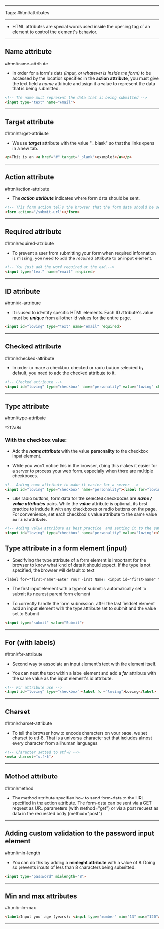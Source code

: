 <hr>

Tags: #html/attributes

<hr>

- HTML attributes are special words used inside the opening tag of an element to control the element's behavior.

<hr>

## Name attribute
#html/name-attribute

- In order for a form's data *(input, or whatever is inside the form)* to be accessed by the location specified in the **action attribute**, you must give the text field a *name* attribute and asign it a value to represent the data that is being submitted.

```html
<!-- The name must represent the data that is being submitted -->
<input type="text" name="email">
```

<hr>

## Target attribute
#html/target-attribute

- We use ***target*** attribute with the value "_ blank" so that the links opens in a new tab.

```html
<p>This is an <a href="#" target="_blank">example!</a></p>
```

<hr>

## Action attribute
#html/action-attribute

- The ***action attribute*** indicates where form data should be sent.

```html
<!-- This form action tells the browser that the form data should be sent to the path /submit-url -->
<form action="/submit-url"></form>
```

<hr>

## Required attribute
#html/required-attribute

- To prevent a user from submitting your form when required information is missing, you need to add the *required* attribute to an input element.

```html
<!-- You just add the word required at the end.-->
<input type="text" name="email" required>
```

<hr>

## ID attribute
#html/id-attribute 

- It is used to identify specific HTML elements. Each ID attribute's value must be ***unique*** from all other id values for the entire page.

```html
<input id="loving" type="text" name="email" required>
```

<hr>

## Checked attribute
#html/checked-attribute

- In order to make a checkbox checked or radio button selected by default, you need to add the checked attribute to it.

```html
<!-- Checked attribute -->
<input id="loving" type="checkbox" name="personality" value="loving" checked><label for="loving">Loving</label>
```

<hr>

## Type attribute
#html/type-attribute

^2f2a8d

### With the checkbox value:

- Add the ***name attribute*** with the value **personality** to the checkbox input element.

- While you won't notice this in the browser, doing this makes it easier for a server to process your web form, especially when there are multiple checkboxes.

```html
<!-- Adding name attribute to make it easier for a server -->
<input id="loving" type="checkbox" name="personality"><label for="loving">Loving</label>
```

- Like radio buttons, form data for the selected checkboxes are ***name / value attributes*** pairs. While the ***value*** attribute is optional, its best practice to include it with any checkboxes or radio buttons on the page. For convenience, set each checkbox's value attribute to the same value as its id attribute.

```html
<!-- Adding value attribute as best practice, and setting it to the same value of the id attribute's value -->
<input id="loving" type="checkbox" name="personality" value="loving"><label for="loving">Loving</label>
```

## Type attribute in a form element (input)

- Specifying the type attribute of a form element is important for the browser to know what kind of data it should expect. If the type is not specified, the browser will default to text

```css
<label for="first-name">Enter Your First Name: <input id="first-name" type="text"/>
```

- The first input element with a type of submit is automatically set to submit its nearest parent form element

- To correctly handle the form submission, after the last fieldset element add an input element with the type attribute set to submit and the value set to Submit

```html
<input type="submit" value="Submit">
```

<hr>

## For (with labels)
#html/for-attribute

- Second way to associate an input element's text with the element itself.

- You can nest the text within a label element and add a ***for*** attribute with the same value as the input element's id attribute.

```html
<!-- For attribute use -->
<input id="loving" type="checkbox"><label for="loving">Loving</label>
```

<hr>

## Charset 
#html/charset-attribute 

- To tell the browser how to encode characters on your page, we set charset to utf-8. That is a universal character set that includes almost every character from all human languages

```html
<!-- Character setted to utf-8 -->
<meta charset="utf-8">
```

<hr>

## Method attribute 
#html/method

- The method attribute specifies how to send form-data to the URL specified in the action attribute. The form-data can be sent via a GET request as URL parameters (with method="get") or via a post request as data in the requested body (method="post")

<hr>

## Adding custom validation to the password input element
#html/min-length

- You can do this by adding a **minleght attribute** with a value of 8. Doing so prevents inputs of less than 8 characters being submitted.

```html
<input type="password" minlength="8">
```

<hr>

## Min and max attributes
#html/min-max

```html
<label>Input your age (years): <input type="number" min="13" max="120"></label>
```

<hr>